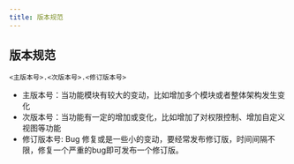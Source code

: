 ```yaml
---
title: 版本规范
---
```


## 版本规范

`<主版本号>.<次版本号>.<修订版本号>`

* 主版本号：当功能模块有较大的变动，比如增加多个模块或者整体架构发生变化
* 次版本号：当功能有一定的增加或变化，比如增加了对权限控制、增加自定义视图等功能
* 修订版本号: Bug 修复或是一些小的变动，要经常发布修订版，时间间隔不限，修复一个严重的bug即可发布一个修订版。